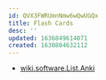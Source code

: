 ```yaml
---
id: QVX3FWRUmnNmw6wQwUGQx
title: Flash Cards
desc: ''
updated: 1636849614071
created: 1630804632112
---
```


* [wiki.software.List.Anki](../List/Anki.md)

